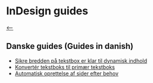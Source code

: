 # InDesign guides

[⟵](../README.md)

## Danske guides (Guides in danish)

-   [Sikre bredden på tekstbox er klar til dynamisk indhold](./TextboxWidth-da_DK.md)
-   [Konvertér tekstboks til primær tekstboks](./PrimaryTextFrame-da_DK.md)
-   [Automatisk oprettelse af sider efter behov](./TextboxOverflow-da_DK.md)
